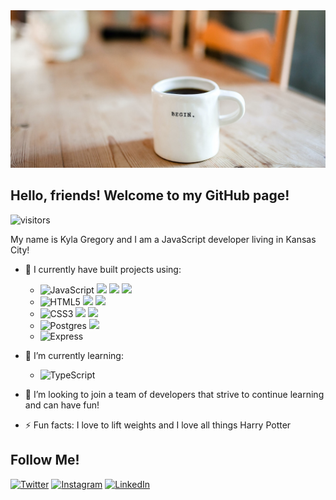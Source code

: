 <img src="Begin.png" alt="banner" />

 ## Hello, friends! Welcome to my GitHub page!
 ![visitors](https://visitor-badge.glitch.me/badge?page_id=wyokyla23.visitor-badge)

My name is Kyla Gregory and I am a JavaScript developer living in Kansas City! 

- 🔭 I currently have built projects using:
  * <img alt="JavaScript" src="https://img.shields.io/badge/javascript%20-%23323330.svg?&style=for-the-badge&logo=javascript&logoColor=%23F7DF1E"/> <img src="https://img.shields.io/badge/react%20-%2320232a.svg?&style=for-the-badge&logo=react&logoColor=%2361DAFB"/> <img src="https://img.shields.io/badge/firebase%20-%23039BE5.svg?&style=for-the-badge&logo=firebase"/> <img src="https://img.shields.io/badge/redux%20-%23593d88.svg?&style=for-the-badge&logo=redux&logoColor=white"/>
  * <img alt="HTML5" src="https://img.shields.io/badge/html5%20-%23E34F26.svg?&style=for-the-badge&logo=html5&logoColor=white"/> <img src="https://img.shields.io/badge/material%20ui%20-%230081CB.svg?&style=for-the-badge&logo=material-ui&logoColor=white"/> <img src="https://img.shields.io/badge/SASS%20-hotpink.svg?&style=for-the-badge&logo=SASS&logoColor=white"/>
  * <img alt="CSS3" src="https://img.shields.io/badge/css3%20-%231572B6.svg?&style=for-the-badge&logo=css3&logoColor=white"/> <img src="https://img.shields.io/badge/github%20-%23121011.svg?&style=for-the-badge&logo=github&logoColor=white"/> <img src="https://img.shields.io/badge/git%20-%23F05033.svg?&style=for-the-badge&logo=git&logoColor=white"/>
  * <img alt="Postgres" src ="https://img.shields.io/badge/postgres-%23316192.svg?&style=for-the-badge&logo=postgresql&logoColor=white"/> <img src="https://img.shields.io/badge/node.js%20-%2343853D.svg?&style=for-the-badge&logo=node.js&logoColor=white"/>
   * <img alt="Express" src="https://img.shields.io/badge/express.js%20-%23404d59.svg?&style=for-the-badge"/>
- 🌱 I’m currently learning:
   * <img alt="TypeScript" src="http://img.shields.io/badge/TypeScript-007ACC?logo=typescript&logoColor=white&style=for-the-badge" />
 
- 👯 I’m looking to join a team of developers that strive to continue learning and can have fun!

- ⚡ Fun facts: I love to lift weights and I love all things Harry Potter 

## Follow Me!
[<img alt="Twitter" src="https://img.shields.io/badge/kyla_Christin_e%20-%231DA1F2.svg?&style=for-the-badge&logo=Twitter&logoColor=white"/>](https://twitter.com/kyla_Christin_e) [<img alt="Instagram" src="https://img.shields.io/badge/kyla_christin_e%20-%23E4405F.svg?&style=for-the-badge&logo=Instagram&logoColor=white"/>](https://www.instagram.com/kyla_christin_e/) [<img alt="LinkedIn" src="https://img.shields.io/badge/kyla gregory%20-%230077B5.svg?&style=for-the-badge&logo=linkedin&logoColor=white"/>](https://www.linkedin.com/in/kyla-gregory-8578891a8)
